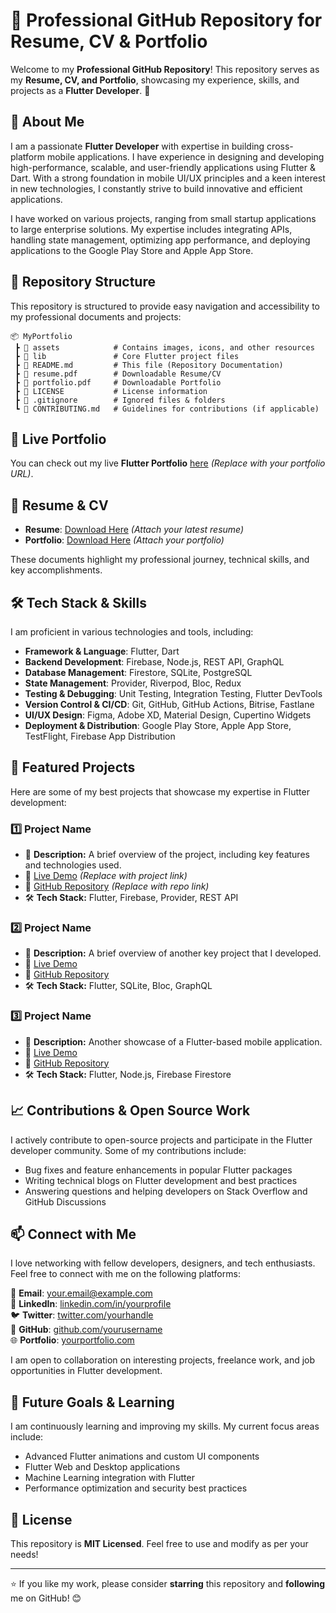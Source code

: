 # 📌 Professional GitHub Repository for Resume, CV & Portfolio

Welcome to my **Professional GitHub Repository**! This repository serves as my **Resume, CV, and Portfolio**, showcasing my experience, skills, and projects as a **Flutter Developer**. 🚀

## 📝 About Me

I am a passionate **Flutter Developer** with expertise in building cross-platform mobile applications. I have experience in designing and developing high-performance, scalable, and user-friendly applications using Flutter & Dart. With a strong foundation in mobile UI/UX principles and a keen interest in new technologies, I constantly strive to build innovative and efficient applications.

I have worked on various projects, ranging from small startup applications to large enterprise solutions. My expertise includes integrating APIs, handling state management, optimizing app performance, and deploying applications to the Google Play Store and Apple App Store.

## 📂 Repository Structure

This repository is structured to provide easy navigation and accessibility to my professional documents and projects:

```
📦 MyPortfolio
 ┣ 📂 assets            # Contains images, icons, and other resources
 ┣ 📂 lib               # Core Flutter project files
 ┣ 📜 README.md         # This file (Repository Documentation)
 ┣ 📜 resume.pdf        # Downloadable Resume/CV
 ┣ 📜 portfolio.pdf     # Downloadable Portfolio
 ┣ 📜 LICENSE           # License information
 ┣ 📜 .gitignore        # Ignored files & folders
 ┗ 📜 CONTRIBUTING.md   # Guidelines for contributions (if applicable)
```

## 🚀 Live Portfolio
You can check out my live **Flutter Portfolio** [here](#) *(Replace with your portfolio URL)*.

## 📄 Resume & CV
- **Resume**: [Download Here](resume.pdf) *(Attach your latest resume)*
- **Portfolio**: [Download Here](portfolio.pdf) *(Attach your portfolio)*

These documents highlight my professional journey, technical skills, and key accomplishments.

## 🛠️ Tech Stack & Skills
I am proficient in various technologies and tools, including:

- **Framework & Language**: Flutter, Dart
- **Backend Development**: Firebase, Node.js, REST API, GraphQL
- **Database Management**: Firestore, SQLite, PostgreSQL
- **State Management**: Provider, Riverpod, Bloc, Redux
- **Testing & Debugging**: Unit Testing, Integration Testing, Flutter DevTools
- **Version Control & CI/CD**: Git, GitHub, GitHub Actions, Bitrise, Fastlane
- **UI/UX Design**: Figma, Adobe XD, Material Design, Cupertino Widgets
- **Deployment & Distribution**: Google Play Store, Apple App Store, TestFlight, Firebase App Distribution

## 📌 Featured Projects
Here are some of my best projects that showcase my expertise in Flutter development:

### 1️⃣ **Project Name**
- 📌 **Description:** A brief overview of the project, including key features and technologies used.
- 🚀 [Live Demo](#) *(Replace with project link)*
- 📂 [GitHub Repository](#) *(Replace with repo link)*
- 🛠 **Tech Stack:** Flutter, Firebase, Provider, REST API

### 2️⃣ **Project Name**
- 📌 **Description:** A brief overview of another key project that I developed.
- 🚀 [Live Demo](#)
- 📂 [GitHub Repository](#)
- 🛠 **Tech Stack:** Flutter, SQLite, Bloc, GraphQL

### 3️⃣ **Project Name**
- 📌 **Description:** Another showcase of a Flutter-based mobile application.
- 🚀 [Live Demo](#)
- 📂 [GitHub Repository](#)
- 🛠 **Tech Stack:** Flutter, Node.js, Firebase Firestore

## 📈 Contributions & Open Source Work
I actively contribute to open-source projects and participate in the Flutter developer community. Some of my contributions include:

- Bug fixes and feature enhancements in popular Flutter packages
- Writing technical blogs on Flutter development and best practices
- Answering questions and helping developers on Stack Overflow and GitHub Discussions

## 📫 Connect with Me
I love networking with fellow developers, designers, and tech enthusiasts. Feel free to connect with me on the following platforms:

📧 **Email**: your.email@example.com  
💼 **LinkedIn**: [linkedin.com/in/yourprofile](#)  
🐦 **Twitter**: [twitter.com/yourhandle](#)  
📱 **GitHub**: [github.com/yourusername](#)  
🌐 **Portfolio**: [yourportfolio.com](#)

I am open to collaboration on interesting projects, freelance work, and job opportunities in Flutter development.

## 🎯 Future Goals & Learning
I am continuously learning and improving my skills. My current focus areas include:

- Advanced Flutter animations and custom UI components
- Flutter Web and Desktop applications
- Machine Learning integration with Flutter
- Performance optimization and security best practices

## 📝 License
This repository is **MIT Licensed**. Feel free to use and modify as per your needs!

---

⭐ If you like my work, please consider **starring** this repository and **following** me on GitHub! 😊

